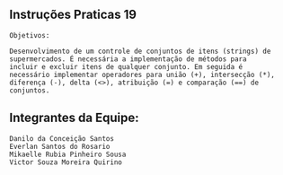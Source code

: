 ## Instruções Praticas 19
    Objetivos:
    
    Desenvolvimento de um controle de conjuntos de itens (strings) de 
    supermercados. É necessária a implementação de métodos para 
    incluir e excluir itens de qualquer conjunto. Em seguida é 
    necessário implementar operadores para união (+), intersecção (*), 
    diferença (-), delta (<>), atribuição (=) e comparação (==) de 
    conjuntos. 

## Integrantes da Equipe:

    Danilo da Conceição Santos
    Everlan Santos do Rosario
    Mikaelle Rubia Pinheiro Sousa
    Victor Souza Moreira Quirino